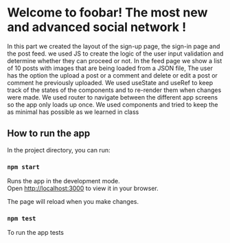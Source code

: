# Welcome to foobar! The most new and advanced social network !
In this part we created the layout of the sign-up page, the sign-in page and the post feed.
we used JS to create the logic of the user input validation and determine whether they can proceed or not.
In the feed page we show a list of 10 posts with images that are being loaded from a JSON file, The user has the option the upload a post or a comment and delete or edit a post or comment he previously uploaded.
We used useState and useRef to keep track of the states of the components and to re-render them when changes were made.
We used router to navigate between the different app screens so the app only loads up once.
We used components and tried to keep the as minimal has possible as we learned in class

## How to run the app

In the project directory, you can run:

### `npm start`

Runs the app in the development mode.\
Open [http://localhost:3000](http://localhost:3000) to view it in your browser.

The page will reload when you make changes.

### `npm test`
To run the app tests


